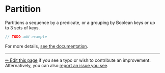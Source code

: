 # Partition

Partitions a sequence by a predicate, or a grouping by Boolean keys or up to 3
sets of keys.

```c# --destination-file ../code/Program.cs --region statements --project ../code/TryMoreLinq.csproj
// TODO add example
```

For more details, [see the documentation][doc].

---

[&#x270F; Edit this page][edit] if you see a typo or wish to contribute an
improvement. Alternatively, you can also [report an issue you see][issue].


[edit]: https://github.com/morelinq/try/edit/master/m/partition.md
[issue]: https://github.com/morelinq/try/issues/new?title=Partition
[doc]: https://morelinq.github.io/3.1/ref/api/html/Overload_MoreLinq_MoreEnumerable_Partition.htm
